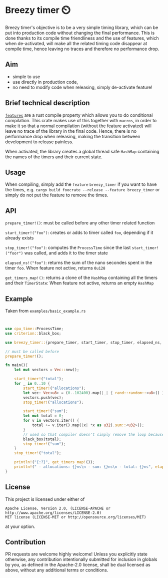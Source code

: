 # Breezy timer ⏲️

Breezy timer's objective is to be a very simple timing library, which can be put into production code without changing the final performance. This is done thanks to its compile time friendliness and the use of features, which when de-activated, will make all the related timing code disappear at compile time, hence leaving no traces and therefore no performance drop.

## Aim
- simple to use
- use directly in production code, 
- no need to modify code when releasing, simply de-activate feature!

## Brief technical description
[`features`](https://doc.rust-lang.org/cargo/reference/features.html) are a rust compile property which allows you to do conditional compilation. This crate makes use of this together with `macros`, in order to make it so that a normal compilation (without the feature activated) will leave no trace of the library in the final code. Hence, there is no performance drop when releasing, making the transition between development to release painless.

When activated, the library creates a global thread safe `HashMap` containing the names of the timers and their current state.

## Usage
When compiling, simply add the `feature` `breezy_timer` if you want to have the times, e.g.
``` cargo build foocrate --release --feature breezy_timer ``` 
or simply do not put the feature to remove the times.

## API
`prepare_timer!()`: must be called before any other timer related function

`start_timer!("foo")`: creates or adds to timer called `foo`, depending if it already exists

`stop_timer!("foo")`: computes the `ProcessTime` since the last `start_timer!("foor")` was called, and adds it to the timer state

`elapsed_ns!("foo")`: returns the sum of the nano secondes spent in the timer `foo`. When feature not active, returns `0u128`

`get_timers_map!()`: returns a clone of the `HashMap` containing all the timers and their `TimerState`: When feature not active, returns an empty `HashMap`

## Example
Taken from `examples/basic_example.rs`
```rust


use cpu_time::ProcessTime;
use criterion::black_box;

use breezy_timer::{prepare_timer, start_timer, stop_timer, elapsed_ns, get_timers_map};

// must be called before 
prepare_timer!();

fn main(){
    let mut vectors = Vec::new();

    start_timer!("total");
    for _ in 0..10 {
        start_timer!("allocations");
        let vec: Vec<u8> = (0..102400).map(|_| { rand::random::<u8>() }).collect();
        vectors.push(vec);
        stop_timer!("allocations");

        start_timer!("sum");
        let mut total = 0;
        for v in vectors.iter() {
            total += v.iter().map(|x| *x as u32).sum::<u32>();
        }
        // used so that compiler doesn't simply remove the loop because nothing is done with total
        black_box(total);
        stop_timer!("sum");
    }
    stop_timer!("total");

    println!("{:?}", get_timers_map!());
    println!(" - allocations: {}ns\n - sum: {}ns\n - total: {}ns", elapsed_ns!("allocations"), elapsed_ns!("sum"), elapsed_ns!("total"));
}
```

## License

This project is licensed under either of

    Apache License, Version 2.0, (LICENSE-APACHE or http://www.apache.org/licenses/LICENSE-2.0)
    MIT license (LICENSE-MIT or http://opensource.org/licenses/MIT)

at your option.

## Contribution

PR requests are welcome highly welcome! 
Unless you explicitly state otherwise, any contribution intentionally submitted for inclusion in globals by you, as defined in the Apache-2.0 license, shall be dual licensed as above, without any additional terms or conditions.
